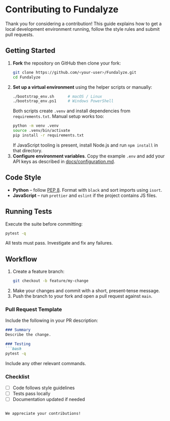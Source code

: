 # Contributing to Fundalyze

Thank you for considering a contribution! This guide explains how to get a local
development environment running, follow the style rules and submit pull requests.

## Getting Started

1. **Fork** the repository on GitHub then clone your fork:
   ```bash
   git clone https://github.com/<your-user>/Fundalyze.git
   cd Fundalyze
   ```
2. **Set up a virtual environment** using the helper scripts or manually:
   ```bash
   ./bootstrap_env.sh      # macOS / Linux
   ./bootstrap_env.ps1     # Windows PowerShell
   ```
   Both scripts create `.venv` and install dependencies from `requirements.txt`.
   Manual setup works too:
   ```bash
   python -m venv .venv
   source .venv/bin/activate
   pip install -r requirements.txt
   ```
   If JavaScript tooling is present, install Node.js and run `npm install` in
   that directory.
3. **Configure environment variables**. Copy the example `.env` and add your API
   keys as described in [docs/configuration.md](docs/configuration.md).

## Code Style

- **Python** – follow [PEP 8](https://peps.python.org/pep-0008/). Format with
  `black` and sort imports using `isort`.
- **JavaScript** – run `prettier` and `eslint` if the project contains JS files.

## Running Tests

Execute the suite before committing:
```bash
pytest -q
```
All tests must pass. Investigate and fix any failures.

## Workflow

1. Create a feature branch:
   ```bash
   git checkout -b feature/my-change
   ```
2. Make your changes and commit with a short, present‑tense message.
3. Push the branch to your fork and open a pull request against `main`.

### Pull Request Template
Include the following in your PR description:

```markdown
### Summary
Describe the change.

### Testing
```bash
pytest -q
```
Include any other relevant commands.

### Checklist
- [ ] Code follows style guidelines
- [ ] Tests pass locally
- [ ] Documentation updated if needed
```

We appreciate your contributions!
